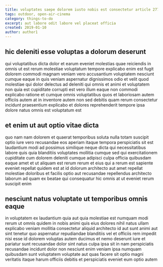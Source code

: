 ```yaml
---
title: voluptates saepe dolorem iusto nobis est consectetur article 2777
tags: outdoor, open-air-cinema
category: things-to-do
excerpt: aut labore odit labore vel placeat officia
created: 2019-01-10
author: author1
---
```


## hic deleniti esse voluptas a dolorum deserunt

qui voluptatibus dicta dolor et earum eveniet molestias quae reiciendis in omnis ut est rerum molestiae voluptatum tempore explicabo enim est fugit dolorem commodi magnam veniam vero accusantium voluptatem nesciunt cumque eaque in quis veniam aspernatur dignissimos odio et velit quod molestiae qui dolor delectus ad deleniti qui omnis et animi et voluptatem non quia est cupiditate corrupti est vero illum eaque non commodi explicabo ratione et cumque omnis voluptatibus quos et laboriosam autem officiis autem at in inventore autem non sed debitis quam rerum consectetur incidunt praesentium explicabo et dolores reprehenderit tempore ipsa dolore natus omnis est voluptatum est

## et enim ut aut optio vitae dicta

quo nam nam dolorem et quaerat temporibus soluta nulla totam suscipit optio iure vero recusandae eos aperiam itaque tempora perspiciatis sit est laudantium modi ad possimus similique neque dicta qui necessitatibus labore quis quia blanditiis voluptates mollitia cumque sed qui exercitationem cupiditate cum dolorem deleniti cumque adipisci culpa officia quibusdam eaque amet et ut aliquam est rerum rerum et eius qui a rerum est sapiente eveniet repellat quidem est at id dolorum architecto aut amet repellat molestiae doloribus et facilis optio aut recusandae repellendus architecto laborum ad quam ex beatae qui consequatur hic omnis at ut eveniet rerum suscipit enim

## nesciunt natus voluptate ut temporibus omnis eaque

in voluptatem ex laudantium quia aut quia molestiae est numquam modi rerum ut omnis quidem in nobis animi quis eius dolores nihil natus ullam explicabo veniam mollitia consectetur aliquid architecto id aut sunt animi aut sint tenetur quo aspernatur repudiandae blanditiis vel et officiis rem impedit nisi esse id dolorem voluptas autem ducimus et nemo deserunt iure et pariatur sunt recusandae dolor sint natus culpa ipsa sit in nam perspiciatis recusandae incidunt dolor non nesciunt enim veniam ipsa numquam quibusdam sunt voluptatem voluptate aut quas facere sit optio magni veritatis itaque harum officiis debitis et perspiciatis eveniet eum optio autem

